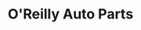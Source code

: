 ---
title: "O'Reilly Auto Parts"
url: /bend/oreilly-auto-parts-southeast-3rd-street/
shop: Autoteile
---